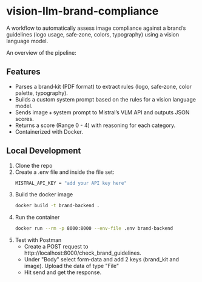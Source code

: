 # vision-llm-brand-compliance

A workflow to automatically assess image compliance against a brand’s guidelines (logo usage, safe‑zone, colors, typography) using a vision language model. 


An overview of the pipeline:



## Features
- Parses a brand‑kit (PDF format) to extract rules (logo, safe‑zone, color palette, typography).
- Builds a custom system prompt based on the rules for a vision language model.  
- Sends image + system prompt to Mistral’s VLM API and outputs JSON scores.  
- Returns a score (Range 0 - 4) with reasoning for each category.  
- Containerized with Docker.

## Local Development
1. Clone the repo
2. Create a .env file and inside the file set:
   ```bash
   MISTRAL_API_KEY = "add your API key here"
4. Build the docker image
   ```bash
   docker build -t brand-backend .
6. Run the container
   ```bash
   docker run --rm -p 8000:8000 --env-file .env brand-backend
8. Test with Postman
   - Create a POST request to http://localhost:8000/check_brand_guidelines.
   - Under "Body" select form‑data and add 2 keys (brand_kit and image). Upload the data of type "File"
   - Hit send and get the response. 
       
